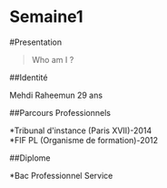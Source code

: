 # Semaine1

#Presentation

>Who am I ?

##Identité

Mehdi Raheemun
29 ans

##Parcours Professionnels

*Tribunal d'instance (Paris XVII)-2014  
*FIF PL (Organisme de formation)-2012

##Diplome

*Bac Professionnel Service




